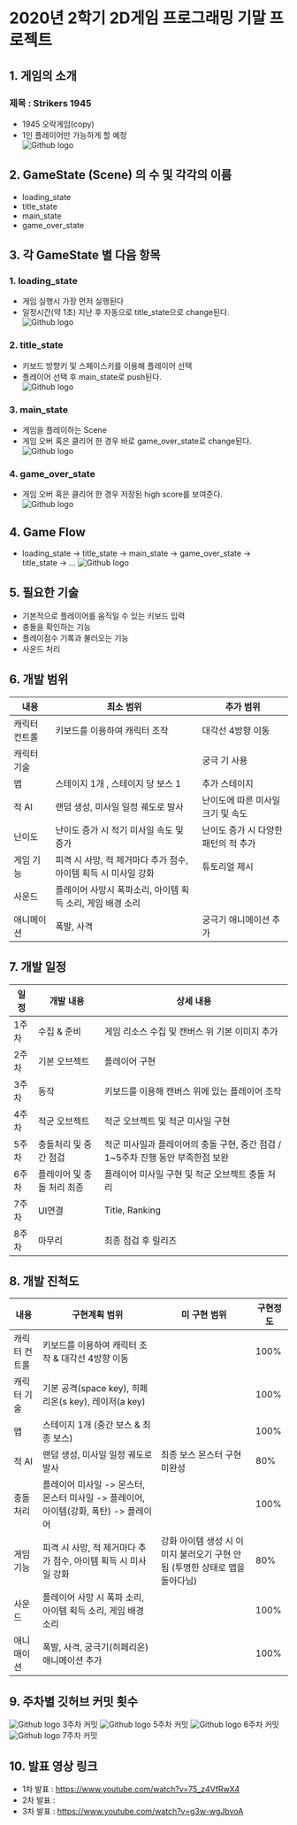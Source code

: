 # 2020년 2학기 2D게임 프로그래밍 기말 프로젝트    
## 1. 게임의 소개   
### 제목 : Strikers 1945   
 - 1945 오락게임(copy)   
 - 1인 플레이어만 가능하게 할 예정   
 ![Github logo](./res/Strikers1945.png)   

## 2. GameState (Scene) 의 수 및 각각의 이름
- loading_state   
- title_state  
- main_state    
- game_over_state     
 
## 3. 각 GameState 별 다음 항목   
### 1. loading_state  
 - 게임 실행시 가장 먼저 실행된다    
 - 일정시간(약 1초) 지난 후 자동으로 title_state으로 change된다.    
 ![Github logo](./res/loading_state.png)   
### 2. title_state  
 - 키보드 방향키 및 스페이스키를 이용해 플레이어 선택      
 - 플레이어 선택 후 main_state로 push된다.   
 ![Github logo](./res/title_state.png)   
### 3. main_state    
 - 게임을 플레이하는 Scene    
 - 게임 오버 혹은 클리어 한 경우 바로 game_over_state로 change된다.     
 ![Github logo](./res/main_state.png)   
### 4. game_over_state   
 - 게임 오버 혹은 클리어 한 경우 저장된 high score를 보여준다.       
 ![Github logo](./res/game_over_state.png)   
 
## 4. Game Flow
 - loading_state -> title_state -> main_state -> game_over_state -> title_state -> ...
 ![Github logo](./res/gameflow.png)    
 
## 5. 필요한 기술
 - 기본적으로 플레이어를 움직일 수 있는 키보드 입력     
 - 충돌을 확인하는 기능   
 - 플레이점수 기록과 불러오는 기능    
 - 사운드 처리        

## 6. 개발 범위
 내용 | 최소 범위 | 추가 범위
 ---- | ---------- | --------- 
 캐릭터 컨트롤 | 키보드를 이용하여 캐릭터 조작 | 대각선 4방향 이동
 캐릭터 기술 |     | 궁극 기 사용
 맵 | 스테이지 1개 , 스테이지 당 보스 1 | 추가 스테이지
 적 AI | 랜덤 생성, 미사일 일정 궤도로 발사 | 난이도에 따른 미사일 크기 및 속도
 난이도 | 난이도 증가 시 적기 미사일 속도 및 증가 | 난이도 증가 시 다양한 패턴의 적 추가
 게임 기능 | 피격 시 사망, 적 제거마다 추가 점수, 아이템 획득 시 미사일 강화 | 튜토리얼 제시
 사운드 | 플레이어 사망시 폭파소리, 아이템 획득 소리, 게임 배경 소리
 애니메이션 | 폭발, 사격 | 궁극기 애니메이션 추가
 
## 7. 개발 일정
  일정 | 개발 내용| 상세 내용      
  ---- | ------- | -----------------
  1주차 | 수집 & 준비 | 게임 리소스 수집 및 캔버스 위 기본 이미지 추가    
  2주차 | 기본 오브젝트 | 플레이어 구현
  3주차 | 동작 | 키보드를 이용해 캔버스 위에 있는 플레이어 조작  
  4주차 | 적군 오브젝트 | 적군 오브젝트 및 적군 미사일 구현
  5주차 | 충돌처리 및 중간 점검 | 적군 미사일과 플레이어의 충돌 구현, 중간 점검 / 1~5주차 진행 동안 부족한점 보완
  6주차 | 플레이어 및 충돌 처리 최종 | 플레이어 미사일 구현 및 적군 오브젝트 충돌 처리
  7주차 | UI연결 | Title, Ranking
  8주차 | 마무리 | 최종 점검 후 릴리즈
  
 ## 8. 개발 진척도
 내용 | 구현계획 범위 | 미 구현 범위 | 구현정도
 ---- | ----------- |------------ | --------
 캐릭터 컨트롤 | 키보드를 이용하여 캐릭터 조작 & 대각선 4방향 이동 |     | 100%
 캐릭터 기술 | 기본 공격(space key), 히페리온(s key), 레이저(a key) |      | 100%
 맵 | 스테이지 1개 (중간 보스 & 최종 보스) |    | 100%
 적 AI | 랜덤 생성, 미사일 일정 궤도로 발사 | 최종 보스 몬스터 구현 미완성 | 80%
 충돌처리 | 플레이어 미사일 -> 몬스터, 몬스터 미사일 -> 플레이어, 아이템(강화, 폭탄) -> 플레이어 |   | 100%
 게임기능 | 피격 시 사망, 적 제거마다 추가 점수, 아이템 획득 시 미사일 강화 | 강화 아이템 생성 시 이미지 불러오기 구현 안됨 (투명한 상태로 맵을 돌아다님) | 80%
 사운드 | 플레이어 사망 시 폭파 소리, 아이템 획득 소리, 게임 배경 소리 |   | 100%
 애니매이션 | 폭발, 사격, 궁극기(히페리온) 애니메이션 추가 |      | 100%
 
 ## 9. 주차별 깃허브 커밋 횟수
 ![Github logo](./res/3주차.PNG)
 3주차 커밋
 ![Github logo](./res/5주차.PNG)
 5주차 커밋
 ![Github logo](./res/6주차.PNG)
 6주차 커밋
 ![Github logo](./res/7주차.PNG)
 7주차 커밋
 
 ## 10. 발표 영상 링크
  - 1차 발표 : https://www.youtube.com/watch?v=75_z4VfRwX4
  - 2차 발표 : 
  - 3차 발표 : https://www.youtube.com/watch?v=g3w-wgJbvoA
